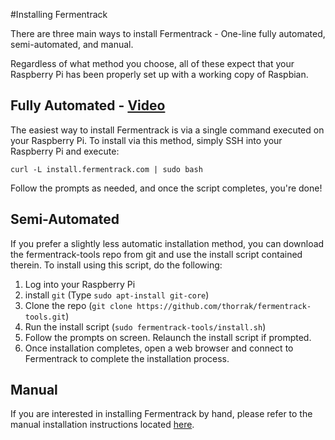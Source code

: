 #Installing Fermentrack

There are three main ways to install Fermentrack - One-line fully automated, semi-automated, and manual.

Regardless of what method you choose, all of these expect that your Raspberry Pi has been properly set up with a working copy of Raspbian. 

## Fully Automated - [Video]()

The easiest way to install Fermentrack is via a single command executed on your Raspberry Pi. To install via this method, simply SSH into your Raspberry Pi and execute:

`curl -L install.fermentrack.com | sudo bash`

Follow the prompts as needed, and once the script completes, you're done! 


## Semi-Automated

If you prefer a slightly less automatic installation method, you can download the fermentrack-tools repo from git and use the install script contained therein. To install using this script, do the following:

1. Log into your Raspberry Pi
2. install `git` (Type `sudo apt-install git-core`)
3. Clone the repo (`git clone https://github.com/thorrak/fermentrack-tools.git`)
4. Run the install script (`sudo fermentrack-tools/install.sh`)
5. Follow the prompts on screen. Relaunch the install script if prompted.
6. Once installation completes, open a web browser and connect to Fermentrack to complete the installation process.


## Manual

If you are interested in installing Fermentrack by hand, please refer to the manual installation instructions located [here](manual.md). 